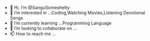 - 👋 Hi, I’m @SanguSomeshetty
- 👀 I’m interested in ...Coding,Watching Movies,Listening Devotional Songs
- 🌱 I’m currently learning ...Programming Language
- 💞️ I’m looking to collaborate on ...
- 📫 How to reach me ...

<!---
sangusomeshetty/sangusomeshetty is a ✨ special ✨ repository because its `README.md` (this file) appears on your GitHub profile.
You can click the Preview link to take a look at your changes.
--->
